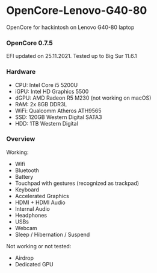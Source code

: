 # OpenCore-Lenovo-G40-80
OpenCore for hackintosh on Lenovo G40-80 laptop

### OpenCore 0.7.5
EFI updated on 25.11.2021. Tested up to Big Sur 11.6.1

### Hardware
- CPU: Intel Core i5 5200U
- iGPU: Intel HD Graphics 5500
- dGPU: AMD Radeon R5 M230 (not working on macOS)
- RAM: 2x 8GB DDR3L
- WiFi: Qualcomm Atheros ATH9565
- SSD: 120GB Western Digital SATA3
- HDD: 1TB Western Digital

### Overview
Working:
- Wifi
- Bluetooth
- Battery
- Touchpad with gestures (recognized as trackpad)
- Keyboard
- Accelerated Graphics
- HDMI + HDMI Audio
- Internal Audio
- Headphones
- USBs
- Webcam
- Sleep / Hibernation / Suspend

Not working or not tested:
- Airdrop
- Dedicated GPU
